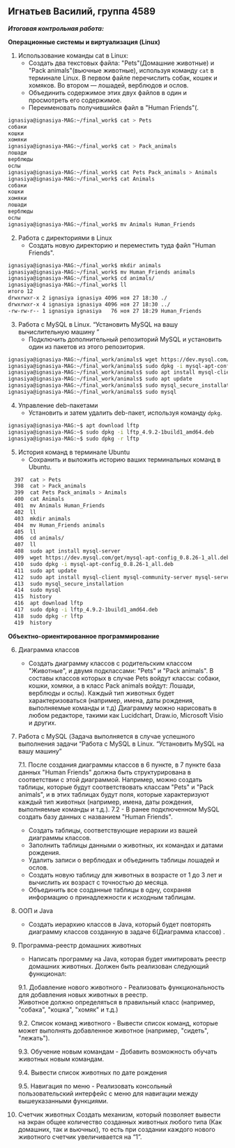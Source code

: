 ## Игнатьев Василий, группа 4589

***Итоговая контрольная работа:***

**Операционные системы и виртуализация (Linux)**

1. Использование команды cat в Linux:
   - Создать два текстовых файла: "Pets"(Домашние животные) и "Pack animals"(вьючные животные), используя команду `cat` в терминале Linux. В первом файле перечислить собак, кошек и хомяков. Во втором — лошадей, верблюдов и ослов.
   - Объединить содержимое этих двух файлов в один и просмотреть его содержимое.
   - Переименовать получившийся файл в "Human Friends"(.
````bash
ignasiya@ignasiya-MAG:~/final_work$ cat > Pets
собаки
кошки
хомяки
ignasiya@ignasiya-MAG:~/final_work$ cat > Pack_animals
лошади
верблюды
ослы
ignasiya@ignasiya-MAG:~/final_work$ cat Pets Pack_animals > Animals
ignasiya@ignasiya-MAG:~/final_work$ cat Animals
собаки
кошки
хомяки
лошади
верблюды
ослы
ignasiya@ignasiya-MAG:~/final_work$ mv Animals Human_Friends
````
2. Работа с директориями в Linux
   - Создать новую директорию и переместить туда файл "Human Friends".
````bash
ignasiya@ignasiya-MAG:~/final_work$ mkdir animals
ignasiya@ignasiya-MAG:~/final_work$ mv Human_Friends animals
ignasiya@ignasiya-MAG:~/final_work$ cd animals/
ignasiya@ignasiya-MAG:~/final_work$ ll
итого 12
drwxrwxr-x 2 ignasiya ignasiya 4096 ноя 27 18:30 ./
drwxrwxr-x 4 ignasiya ignasiya 4096 ноя 27 18:30 ../
-rw-rw-r-- 1 ignasiya ignasiya   76 ноя 27 18:29 Human_Friends
````
3. Работа с MySQL в Linux. “Установить MySQL на вашу вычислительную машину ”
   - Подключить дополнительный репозиторий MySQL и установить один из пакетов из этого репозитория.
````bash
ignasiya@ignasiya-MAG:~/final_work/animals$ wget https://dev.mysql.com/get/mysql-apt-config_0.8.26-1_all.deb
ignasiya@ignasiya-MAG:~/final_work/animals$ sudo dpkg -i mysql-apt-config_0.8.26-1_all.deb
ignasiya@ignasiya-MAG:~/final_work/animals$ sudo apt install mysql-client mysql-community-server mysql-server
ignasiya@ignasiya-MAG:~/final_work/animals$ sudo apt update
ignasiya@ignasiya-MAG:~/final_work/animals$ sudo mysql_secure_installation
ignasiya@ignasiya-MAG:~/final_work/animals$ sudo mysql
````
4. Управление deb-пакетами
   - Установить и затем удалить deb-пакет, используя команду `dpkg`.
````bash
ignasiya@ignasiya-MAG:~$ apt download lftp
ignasiya@ignasiya-MAG:~$ sudo dpkg -i lftp_4.9.2-1build1_amd64.deb
ignasiya@ignasiya-MAG:~$ sudo dpkg -r lftp
````
5. История команд в терминале Ubuntu
   - Сохранить и выложить историю ваших терминальных команд в Ubuntu.
````bash
  397  cat > Pets
  398  cat > Pack_animals
  399  cat Pets Pack_animals > Animals
  400  cat Animals 
  401  mv Animals Human_Friends
  402  ll
  403  mkdir animals
  404  mv Human_Friends animals
  405  ll
  406  cd animals/
  407  ll
  408  sudo apt install mysql-server
  409  wget https://dev.mysql.com/get/mysql-apt-config_0.8.26-1_all.deb
  410  sudo dpkg -i mysql-apt-config_0.8.26-1_all.deb
  411  sudo apt update
  412  sudo apt install mysql-client mysql-community-server mysql-server
  413  sudo mysql_secure_installation
  414  sudo mysql
  415  history
  416  apt download lftp
  417  sudo dpkg -i lftp_4.9.2-1build1_amd64.deb
  418  sudo dpkg -r lftp
  419  history 
````

**Объектно-ориентированное программирование** 

6. Диаграмма классов
   - Создать диаграмму классов с родительским классом "Животные", и двумя подклассами: "Pets" и "Pack animals".
В составы классов которых в случае Pets войдут классы: собаки, кошки, хомяки, а в класс Pack animals войдут: Лошади, верблюды и ослы).
Каждый тип животных будет характеризоваться (например, имена, даты рождения, выполняемые команды и т.д)
Диаграмму можно нарисовать в любом редакторе, такими как Lucidchart, Draw.io, Microsoft Visio и других.

7. Работа с MySQL (Задача выполняется в случае успешного выполнения задачи “Работа с MySQL в Linux. “Установить MySQL на вашу машину”

   7.1. После создания диаграммы классов в 6 пункте, в 7 пункте база данных "Human Friends" должна быть структурирована в соответствии с этой диаграммой. Например, можно создать таблицы, которые будут соответствовать классам "Pets" и "Pack animals", и в этих таблицах будут поля, которые характеризуют каждый тип животных (например, имена, даты рождения, выполняемые команды и т.д.). 
   7.2   - В ранее подключенном MySQL создать базу данных с названием "Human Friends".
   - Создать таблицы, соответствующие иерархии из вашей диаграммы классов.
   - Заполнить таблицы данными о животных, их командах и датами рождения.
   - Удалить записи о верблюдах и объединить таблицы лошадей и ослов.
   - Создать новую таблицу для животных в возрасте от 1 до 3 лет и вычислить их возраст с точностью до месяца.
   - Объединить все созданные таблицы в одну, сохраняя информацию о принадлежности к исходным таблицам.

8. ООП и Java
   - Создать иерархию классов в Java, который будет повторять диаграмму классов созданную в задаче 6(Диаграмма классов) .

9. Программа-реестр домашних животных
    - Написать программу на Java, которая будет имитировать реестр домашних животных. 
Должен быть реализован следующий функционал:
    
   9.1. Добавление нового животного
        - Реализовать функциональность для добавления новых животных в реестр.       
 Животное должно определяться в правильный класс (например, "собака", "кошка", "хомяк" и т.д.)
        
   9.2. Список команд животного
        - Вывести список команд, которые может выполнять добавленное животное (например, "сидеть", "лежать").
        
   9.3. Обучение новым командам
        - Добавить возможность обучать животных новым командам.

   9.4. Вывести список животных по дате рождения

   9.5. Навигация по меню
        - Реализовать консольный пользовательский интерфейс с меню для навигации между вышеуказанными функциями.
        
10. Счетчик животных
Создать механизм, который позволяет вывести на экран общее количество созданных животных любого типа (Как домашних, так и вьючных), то есть при создании каждого нового животного счетчик увеличивается на “1”. 
  
